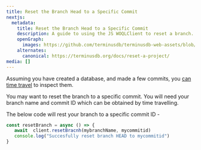 ```yaml
---
title: Reset the Branch Head to a Specific Commit
nextjs:
  metadata:
    title: Reset the Branch Head to a Specific Commit
    description: A guide to using the JS WOQLClient to reset a branch.
    openGraph:
      images: https://github.com/terminusdb/terminusdb-web-assets/blob/master/docs/js-client-collaboration-reset.png?raw=true
    alternates:
      canonical: https://terminusdb.org/docs/reset-a-project/
media: []
---
```


Assuming you have created a database, and made a few commits, you [can time travel](/docs/time-travel-to-previous-commits/) to inspect them.

You may want to reset the branch to a specific commit. You will need your branch name and commit ID which can be obtained by time travelling.

The below code will rest your branch to a specific commit ID -

```javascript
const resetBranch = async () => {
   await  client.resetBracnh(mybranchName, mycommitid)
   console.log("Succesfully reset branch HEAD to mycommitid")
}
```